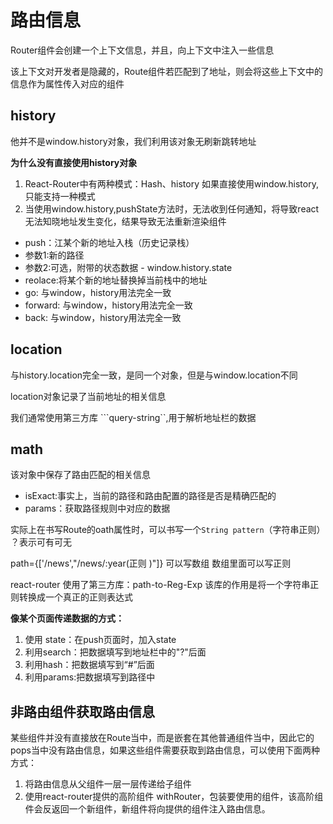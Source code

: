 # 路由信息

Router组件会创建一个上下文信息，并且，向上下文中注入一些信息

该上下文对开发者是隐藏的，Route组件若匹配到了地址，则会将这些上下文中的信息作为属性传入对应的组件

## history
  
  他并不是window.history对象，我们利用该对象无刷新跳转地址

**为什么没有直接使用history对象**

1. React-Router中有两种模式：Hash、history 如果直接使用window.history,只能支持一种模式
2. 当使用window.history,pushState方法时，无法收到任何通知，将导致react无法知晓地址发生变化，结果导致无法重新渲染组件

  - push：江某个新的地址入栈（历史记录栈）
   - 参数1:新的路径
   - 参数2:可选，附带的状态数据  - window.history.state
  - reolace:将某个新的地址替换掉当前栈中的地址
  - go: 与window，history用法完全一致
  - forward: 与window，history用法完全一致
  - back: 与window，history用法完全一致
  
  ## location
  与history.location完全一致，是同一个对象，但是与window.location不同

  location对象记录了当前地址的相关信息

  我们通常使用第三方库 ```query-string``,用于解析地址栏的数据

  ## math

  该对象中保存了路由匹配的相关信息
   - isExact:事实上，当前的路径和路由配置的路径是否是精确匹配的
   - params：获取路径规则中对应的数据


实际上在书写Route的oath属性时，可以书写一个```String pattern```（字符串正则）   <Route path="/a/:yarn/:month/:day " component={a} />   
<Route path="/a/:yarn?(正则表达式)/:month?/:day？ " component={a} /> ？表示可有可无

path={['/news',"/news/:year(正则 )"]} 可以写数组 数组里面可以写正则

react-router 使用了第三方库：path-to-Reg-Exp  该库的作用是将一个字符串正则转换成一个真正的正则表达式


 **像某个页面传递数据的方式：**
 
 1. 使用 state：在push页面时，加入state
 2. 利用search：把数据填写到地址栏中的"?"后面
 3. 利用hash：把数据填写到“#”后面
 4. 利用params:把数据填写到路径中
   

   ## 非路由组件获取路由信息

   某些组件并没有直接放在Route当中，而是嵌套在其他普通组件当中，因此它的pops当中没有路由信息，如果这些组件需要获取到路由信息，可以使用下面两种方式：

   1. 将路由信息从父组件一层一层传递给子组件
   2. 使用react-router提供的高阶组件 withRouter，包装要使用的组件，该高阶组件会反返回一个新组件，新组件将向提供的组件注入路由信息。

